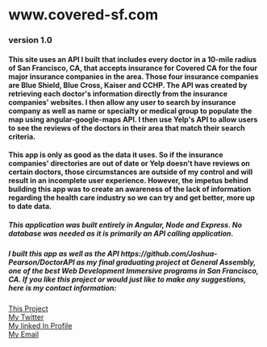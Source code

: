 <h1> www.covered-sf.com</h1><h3>version 1.0</h3>

<h4> This site uses an API I built that includes every doctor in a 10-mile radius of San Francisco, CA, that accepts insurance for Covered CA for the four major insurance companies in the area. Those four insurance companies are Blue Shield, Blue Cross, Kaiser and CCHP. The API was created by retrieving each doctor's information directly from the insurance companies' websites. I then allow any user to search by insurance company as well as name or specialty or medical group to populate the map using angular-google-maps API. I then use Yelp's API to allow users to see the reviews of the doctors in their area that match their search criteria. </h4>

<h4> This app is only as good as the data it uses. So if the insurance companies' directories are out of date or Yelp doesn't have reviews on certain doctors, those circumstances are outside of my control and will result in an incomplete user experience. However, the impetus behind building this app was to create an awareness of the lack of information regarding the health care industry so we can try and get better, more up to date data. </h4>


<h5> This application was built entirely in Angular, Node and Express. No database was needed as it is primarily an API calling application.</h5>

<h5> I built this app as well as the API <a>https://github.com/Joshua-Pearson/DoctorAPI</a> as my final graduating project at General Assembly, one of the best Web Development Immersive programs in San Francisco, CA. If you like this project or would just like to make any suggestions, here is my contact information:</h5>

<a href="http://www.covered-sf.com">This Project</a><br>
<a href="http://www.twitter.com/joshuapears0n">My Twitter</a><br>
<a href="http://www.linkedin.com/in/joshuapears0n">My linked In Profile</a><br>
<a href="mailto:joshua.david.pearson@gmail.com">My Email</a>